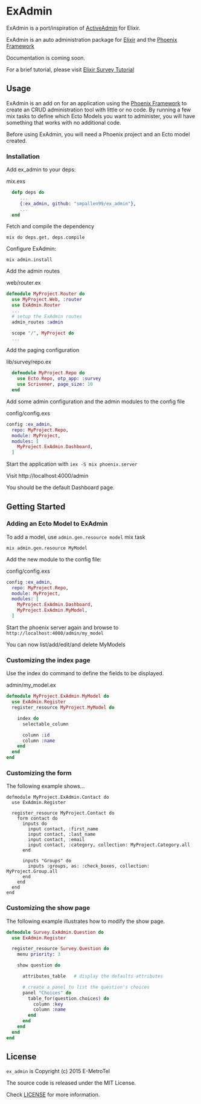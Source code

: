 ExAdmin
=======

ExAdmin is a port/inspiration of [ActiveAdmin](http://activeadmin.info/) for Elixir. 

ExAdmin is an auto administration package for [Elixir](http://elixir-lang.org/) and the [Phoenix Framework](http://www.phoenixframework.org/) 

Documentation is coming soon. 

For a brief tutorial, please visit [Elixir Survey Tutorial](https://github.com/smpallen99/elixir_survey_tutorial)

## Usage

ExAdmin is an add on for an application using the [Phoenix Framework](http://www.phoenixframework.org) to create an CRUD administration tool with little or no code. By running a few mix tasks to define which Ecto Models you want to administer, you will have something that works with no additional code. 

Before using ExAdmin, you will need a Phoenix project and an Ecto model created. 

### Installation

Add ex_admin to your deps:

mix.exs
```elixir
  defp deps do
     ...
     {:ex_admin, github: "smpallen99/ex_admin"}, 
     ...
  end
```

Fetch and compile the dependency

```mix do deps.get, deps.compile```

Configure ExAdmin:

```
mix admin.install
```

Add the admin routes

web/router.ex
```elixir
defmodule MyProject.Router do
  use MyProject.Web, :router
  use ExAdmin.Router
  ...
  # setup the ExAdmin routes
  admin_routes :admin

  scope "/", MyProject do
  ...
```

Add the paging configuration

lib/survey/repo.ex
```elixir
  defmodule MyProject.Repo do
    use Ecto.Repo, otp_app: :survey
    use Scrivener, page_size: 10
  end

```

Add some admin configuration and the admin modules to the config file

config/config.exs
```elixir
config :ex_admin, 
  repo: MyProject.Repo,
  module: MyProject,
  modules: [
    MyProject.ExAdmin.Dashboard,
  ]
  ```

Start the application with `iex -S mix phoenix.server`

Visit http://localhost:4000/admin

You should be the default Dashboard page. 

## Getting Started

### Adding an Ecto Model to ExAdmin

To add a model, use `admin.gen.resource model` mix task

```
mix admin.gen.resource MyModel
```

Add the new module to the config file:

config/config.exs

```elixir
config :ex_admin, 
  repo: MyProject.Repo,
  module: MyProject,
  modules: [
    MyProject.ExAdmin.Dashboard,
    MyProject.ExAdmin.MyModel,
  ]
```

Start the phoenix server again and browse to `http://localhost:4000/admin/my_model`

You can now list/add/edit/and delete MyModels

### Customizing the index page

Use the index do command to define the fields to be displayed. 

admin/my_model.ex
```elixir
defmodule MyProject.ExAdmin.MyModel do
  use ExAdmin.Register
  register_resource MyProject.MyModel do

    index do 
      selectable_column

      column :id
      column :name
    end
  end
end
```

### Customizing the form

The following example shows...

```
defmodule MyProject.ExAdmin.Contact do
  use ExAdmin.Register

  register_resource MyProject.Contact do
    form contact do
      inputs do
        input contact, :first_name
        input contact, :last_name 
        input contact, :email
        input contact, :category, collection: MyProject.Category.all
      end 

      inputs "Groups" do
        inputs :groups, as: :check_boxes, collection: MyProject.Group.all
      end
    end
  end
end
```

### Customizing the show page

The following example illustrates how to modify the show page. 

```elixir
defmodule Survey.ExAdmin.Question do
  use ExAdmin.Register

  register_resource Survey.Question do
    menu priority: 3

    show question do

      attributes_table   # display the defaults attributes

      # create a panel to list the question's choices
      panel "Choices" do
        table_for(question.choices) do
          column :key
          column :name
        end
      end
    end
  end
end
```

## License

`ex_admin` is Copyright (c) 2015 E-MetroTel

The source code is released under the MIT License.

Check [LICENSE](LICENSE) for more information.
